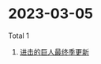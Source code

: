 # 2023-03-05

Total 1

<!-- BEGIN -->
<!-- UpdateTime Sun Mar 05 2023 08:36:31 GMT+0800 (China Standard Time) -->

1. [进击的巨人最终季更新](https://www.zhihu.com/search?q=进击的巨人最终季更新)

<!-- END -->
